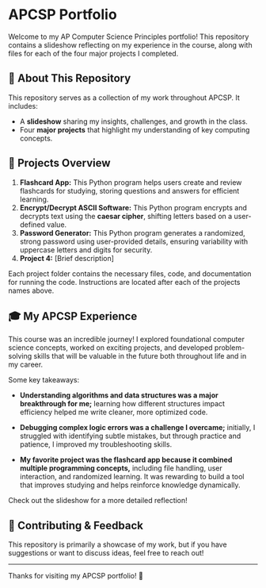 # APCSP Portfolio

Welcome to my AP Computer Science Principles portfolio! This repository contains a slideshow reflecting on my experience in the course, along with files for each of the four major projects I completed.

## 📖 About This Repository

This repository serves as a collection of my work throughout APCSP. It includes:
- A **slideshow** sharing my insights, challenges, and growth in the class.
- Four **major projects** that highlight my understanding of key computing concepts.

## 🚀 Projects Overview

1. **Flashcard App:** This Python program helps users create and review flashcards for studying, storing questions and answers for efficient learning.
2. **Encrypt/Decrypt ASCII Software:** This Python program encrypts and decrypts text using the **caesar cipher**, shifting letters based on a user-defined value.
3. **Password Generator:** This Python program generates a randomized, strong password using user-provided details, ensuring variability with uppercase letters and digits for security.
4. **Project 4:** [Brief description]

Each project folder contains the necessary files, code, and documentation for running the code. 
Instructions are located after each of the projects names above.

## 🎓 My APCSP Experience

This course was an incredible journey! I explored foundational computer science concepts, worked on exciting projects, and developed problem-solving skills that will be valuable in the future both throughout life and in my career.

Some key takeaways:
- **Understanding algorithms and data structures was a major breakthrough for me;** learning how different structures impact efficiency helped me write cleaner, more optimized code.

- **Debugging complex logic errors was a challenge I overcame;** initially, I struggled with identifying subtle mistakes, but through practice and patience, I improved my troubleshooting skills.

- **My favorite project was the flashcard app because it combined multiple programming concepts,** including file handling, user interaction, and randomized learning. It was rewarding to build a tool that improves studying and helps reinforce knowledge dynamically.

Check out the slideshow for a more detailed reflection!

## 📢 Contributing & Feedback

This repository is primarily a showcase of my work, but if you have suggestions or want to discuss ideas, feel free to reach out!

---

Thanks for visiting my APCSP portfolio! 🚀
